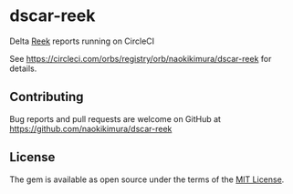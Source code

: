 # dscar-reek

Delta [Reek](https://github.com/troessner/reek) reports running on CircleCI

See https://circleci.com/orbs/registry/orb/naokikimura/dscar-reek for details.

## Contributing
Bug reports and pull requests are welcome on GitHub at https://github.com/naokikimura/dscar-reek

## License
The gem is available as open source under the terms of the [MIT License](https://opensource.org/licenses/MIT).
